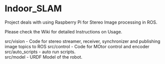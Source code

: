 # Indoor_SLAM

Project deals with using Raspberry Pi for Stereo Image processing in ROS.

Please check the Wiki for detailed Instructions on Usage.

src/vision - Code for stereo streamer, receiver, synchronizer and publishing image topics to ROS
src/control - Code for MOtor control and encoder
src/auto_scripts - auto run scripts.  
src/model - URDF Model of the robot.
